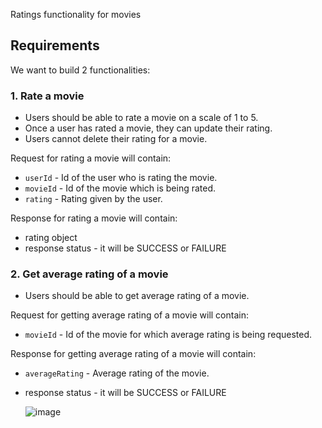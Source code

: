 Ratings functionality for movies

## Requirements
We want to build 2 functionalities:

### 1. Rate a movie
- Users should be able to rate a movie on a scale of 1 to 5.
- Once a user has rated a movie, they can update their rating.
- Users cannot delete their rating for a movie.

Request for rating a movie will contain:
* `userId` - Id of the user who is rating the movie.
* `movieId` - Id of the movie which is being rated.
* `rating` - Rating given by the user.

Response for rating a movie will contain:
* rating object
* response status - it will be SUCCESS or FAILURE

### 2. Get average rating of a movie
- Users should be able to get average rating of a movie.

Request for getting average rating of a movie will contain:
* `movieId` - Id of the movie for which average rating is being requested.

Response for getting average rating of a movie will contain:
* `averageRating` - Average rating of the movie.
* response status - it will be SUCCESS or FAILURE

  ![image](https://github.com/user-attachments/assets/c5f17597-80a4-401f-9369-0f942465900f)

